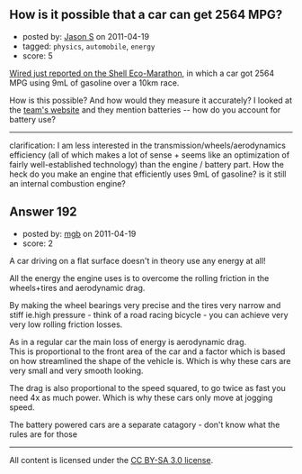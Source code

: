 ## How is it possible that a car can get 2564 MPG?

- posted by: [Jason S](https://stackexchange.com/users/-1/77-jason-s) on 2011-04-19
- tagged: `physics`, `automobile`, `energy`
- score: 5

[Wired just reported on the Shell Eco-Marathon][1], in which a car got 2564 MPG using 9mL of gasoline over a 10km race.

How is this possible? And how would they measure it accurately? I looked at the [team's website][2] and they mention batteries -- how do you account for battery use?

-----

clarification: I am less interested in the transmission/wheels/aerodynamics efficiency (all of which makes a lot of sense + seems like an optimization of fairly well-established technology) than the engine / battery part. How the heck do you make an engine that efficiently uses 9mL of gasoline? is it still an internal combustion engine? 

  [1]: http://www.wired.com/autopia/2011/04/shell-eco-marathon/?pid=965&pageid=34253&viewall=true
  [2]: http://alerionsupermileage.ca


## Answer 192

- posted by: [mgb](https://stackexchange.com/users/-1/15-mgb) on 2011-04-19
- score: 2

<p>A car driving on a flat surface doesn't in theory use any energy at all!</p>

<p>All the energy the engine uses is to overcome the rolling friction in the wheels+tires and aerodynamic drag.</p>

<p>By making the wheel bearings very precise and the tires very narrow and stiff ie.high pressure - think of a road racing bicycle - you can achieve very very low rolling friction losses.</p>

<p>As in a regular car the main loss of energy is aerodynamic drag.<br>
This is proportional to the front area of the car and a factor which is based on how streamlined the shape of the vehicle is. Which is why these cars are very small and very smooth looking.</p>

<p>The drag is also proportional to the speed squared, to go twice as fast you need 4x as much power. Which is why these cars only move at jogging speed.</p>

<p>The battery powered cars are a separate catagory - don't know what the rules are for those</p>




---

All content is licensed under the [CC BY-SA 3.0 license](https://creativecommons.org/licenses/by-sa/3.0/).
